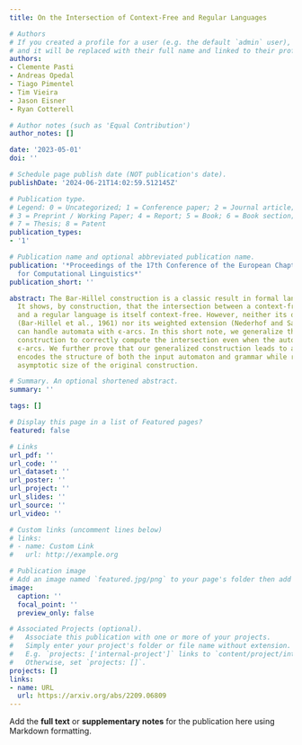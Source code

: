 ```yaml
---
title: On the Intersection of Context-Free and Regular Languages

# Authors
# If you created a profile for a user (e.g. the default `admin` user), write the username (folder name) here
# and it will be replaced with their full name and linked to their profile.
authors:
- Clemente Pasti
- Andreas Opedal
- Tiago Pimentel
- Tim Vieira
- Jason Eisner
- Ryan Cotterell

# Author notes (such as 'Equal Contribution')
author_notes: []

date: '2023-05-01'
doi: ''

# Schedule page publish date (NOT publication's date).
publishDate: '2024-06-21T14:02:59.512145Z'

# Publication type.
# Legend: 0 = Uncategorized; 1 = Conference paper; 2 = Journal article;
# 3 = Preprint / Working Paper; 4 = Report; 5 = Book; 6 = Book section;
# 7 = Thesis; 8 = Patent
publication_types:
- '1'

# Publication name and optional abbreviated publication name.
publication: '*Proceedings of the 17th Conference of the European Chapter of the Association
  for Computational Linguistics*'
publication_short: ''

abstract: The Bar-Hillel construction is a classic result in formal language theory.
  It shows, by construction, that the intersection between a context-free language
  and a regular language is itself context-free. However, neither its original formulation
  (Bar-Hillel et al., 1961) nor its weighted extension (Nederhof and Satta, 2003)
  can handle automata with ϵ-arcs. In this short note, we generalize the Bar-Hillel
  construction to correctly compute the intersection even when the automaton contains
  ϵ-arcs. We further prove that our generalized construction leads to a grammar that
  encodes the structure of both the input automaton and grammar while retaining the
  asymptotic size of the original construction.

# Summary. An optional shortened abstract.
summary: ''

tags: []

# Display this page in a list of Featured pages?
featured: false

# Links
url_pdf: ''
url_code: ''
url_dataset: ''
url_poster: ''
url_project: ''
url_slides: ''
url_source: ''
url_video: ''

# Custom links (uncomment lines below)
# links:
# - name: Custom Link
#   url: http://example.org

# Publication image
# Add an image named `featured.jpg/png` to your page's folder then add a caption below.
image:
  caption: ''
  focal_point: ''
  preview_only: false

# Associated Projects (optional).
#   Associate this publication with one or more of your projects.
#   Simply enter your project's folder or file name without extension.
#   E.g. `projects: ['internal-project']` links to `content/project/internal-project/index.md`.
#   Otherwise, set `projects: []`.
projects: []
links:
- name: URL
  url: https://arxiv.org/abs/2209.06809
---
```


Add the **full text** or **supplementary notes** for the publication here using Markdown formatting.
